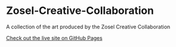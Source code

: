 # Zosel-Creative-Collaboration
A collection of the art produced by the Zosel Creative Collaboration

[Check out the live site on GitHub Pages](https://wiltonfs.github.io/Zosel-Creative-Collaboration)
